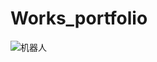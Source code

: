 # Works_portfolio
![机器人](https://user-images.githubusercontent.com/108732421/236110312-41012a7d-4772-4c36-a13e-9306160aa1aa.png)

